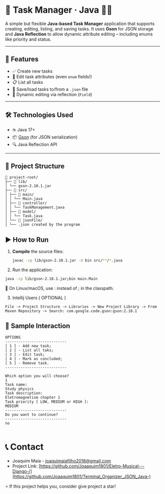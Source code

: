 # 📁 Task Manager · Java 🧠📅

A simple but flexible **Java-based Task Manager** application that supports creating, editing, listing, and saving tasks. It uses **Gson** for JSON storage and **Java Reflection** to allow dynamic attribute editing – including enums like priority and status.

---

## 🚀 Features

- ✅ Create new tasks
- 📝 Edit task attributes (even `enum` fields!)
- 📋 List all tasks
- 💾 Save/load tasks to/from a `.json` file
- 🔄 Dynamic editing via reflection (`Field`)

---

## 🛠️ Technologies Used

- ☕ Java 17+
- 📦 [Gson](https://github.com/google/gson) (for JSON serialization)
- 🔍 Java Reflection API

---

## 📁 Project Structure
```
📂 project-root/
├── 📂 lib/
│ └── gson-2.10.1.jar
├── 📂 src/
│ ├── 📂 main/
│ │ └── Main.java
│ ├── 📂 controller/
│ │ └── TaskManagement.java
│ ├── 📂 model/
│ │ └── Task.java
│ └── 📂 jsonFile/
│ └── .json created by the program
```

## ▶️ How to Run

1. **Compile** the source files:
   ```bash
   javac -cp lib/gson-2.10.1.jar -d bin src/**/*.java
   ```
2. Run the application:
  ```bash
  java -cp lib/gson-2.10.1.jar;bin main.Main
  ```
  🐧 On Linux/macOS, use : instead of ; in the classpath.

3. Intellij Users ( OPTIONAL )
  ```
  File -> Project Structure -> Libraries -> New Project Library -> From Maven Repository -> Search: com.google.code.gson:gson:2.10.1
  ```

##  🧪 Sample Interaction
  ```
  OPTIONS
  ----------------------------
  [ 1 ] - Add new task;
  [ 2 ] - List all taks;
  [ 3 ] - Edit task;
  [ 4 ] - Mark as concluded;
  [ 5 ] - Remove task.
  ----------------------------
  
  Which option you will choose?
  1
  Task name:
  Study physics
  Task description:
  Eletromagnetism chapter 1
  Task priority [ LOW, MEDIUM or HIGH ]:
  MEDIUM
  ----------------------------
  Do you want to continue?
  ----------------------------
  no


  ```

# 📞 Contact
* Joaquim Maia - joaquimaiafilho2018@gmail.com
* Project Link: [https://github.com/Joaaquim1801/Eletro-Musical---Django-/](https://github.com/Joaaquim1801/Terminal_Organizer_JSON_Java-)

⭐ If this project helps you, consider give project a star!
